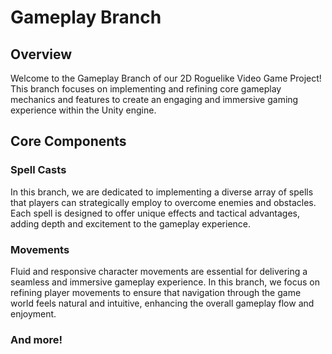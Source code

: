 # Gameplay Branch

## Overview
Welcome to the Gameplay Branch of our 2D Roguelike Video Game Project! This branch focuses on implementing and refining core gameplay mechanics and features to create an engaging and immersive gaming experience within the Unity engine.

## Core Components
### Spell Casts
In this branch, we are dedicated to implementing a diverse array of spells that players can strategically employ to overcome enemies and obstacles. Each spell is designed to offer unique effects and tactical advantages, adding depth and excitement to the gameplay experience.

### Movements
Fluid and responsive character movements are essential for delivering a seamless and immersive gameplay experience. In this branch, we focus on refining player movements to ensure that navigation through the game world feels natural and intuitive, enhancing the overall gameplay flow and enjoyment.

### And more!
